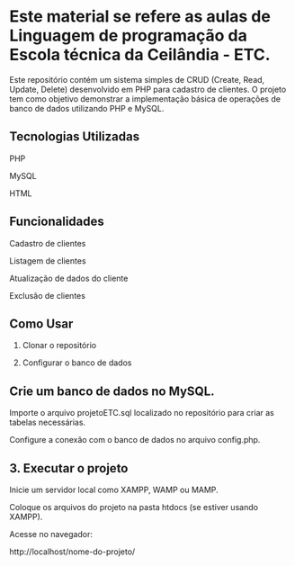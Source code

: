 # Este material se refere as aulas de Linguagem de programação da Escola técnica da Ceilândia - ETC.

Este repositório contém um sistema simples de CRUD (Create, Read, Update, Delete) desenvolvido em PHP para cadastro de clientes. O projeto tem como objetivo demonstrar a implementação básica de operações de banco de dados utilizando PHP e MySQL.

## Tecnologias Utilizadas

PHP

MySQL

HTML

## Funcionalidades

Cadastro de clientes

Listagem de clientes

Atualização de dados do cliente

Exclusão de clientes

## Como Usar

1. Clonar o repositório

2. Configurar o banco de dados

## Crie um banco de dados no MySQL.

Importe o arquivo projetoETC.sql localizado no repositório para criar as tabelas necessárias.

Configure a conexão com o banco de dados no arquivo config.php.

## 3. Executar o projeto

Inicie um servidor local como XAMPP, WAMP ou MAMP.

Coloque os arquivos do projeto na pasta htdocs (se estiver usando XAMPP).

Acesse no navegador:

http://localhost/nome-do-projeto/
